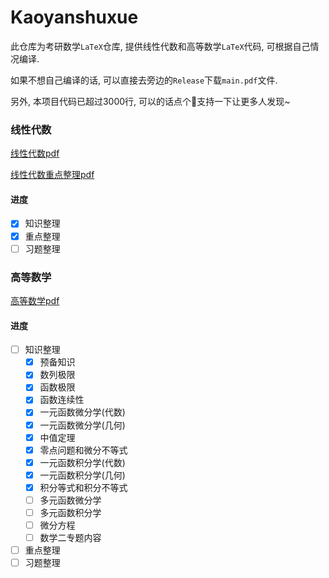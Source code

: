 # Kaoyanshuxue
此仓库为考研数学`LaTeX`仓库, 提供线性代数和高等数学`LaTeX`代码, 可根据自己情况编译.

如果不想自己编译的话, 可以直接去旁边的`Release`下载`main.pdf`文件.

另外, 本项目代码已超过3000行, 可以的话点个🌟支持一下让更多人发现~

### 线性代数
[线性代数pdf](线性代数/out/main.pdf)

[线性代数重点整理pdf](线性代数/重点/out/main.pdf)

#### 进度
- [x] 知识整理
- [x] 重点整理
- [ ] 习题整理

### 高等数学
[高等数学pdf](高等数学/out/main.pdf)

#### 进度
- [ ] 知识整理
  - [x] 预备知识
  - [x] 数列极限
  - [x] 函数极限
  - [x] 函数连续性
  - [x] 一元函数微分学(代数)
  - [x] 一元函数微分学(几何)
  - [x] 中值定理
  - [x] 零点问题和微分不等式
  - [x] 一元函数积分学(代数)
  - [x] 一元函数积分学(几何)
  - [x] 积分等式和积分不等式
  - [ ] 多元函数微分学
  - [ ] 多元函数积分学
  - [ ] 微分方程
  - [ ] 数学二专题内容
- [ ] 重点整理
- [ ] 习题整理
